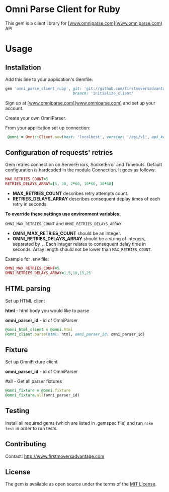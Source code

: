# Omni Parse Client for Ruby

This gem is a client library for [www.omniparse.com](www.omniparse.com) API

# Usage

## Installation
Add this line to your application's Gemfile:

```ruby
gem 'omni_parse_client_ruby', git: 'git://github.com/firstmoversadvantage/omni_parse_client_ruby.git',
                              branch: 'initialize_client'
```

Sign up at [www.omniparse.com](www.omniparse.com)  and set up your account.

Create your own OmniParser.

From your application set up connection:

```ruby
 @omni = Omni::Client.new(host: 'localhost', version: '/api/v1', api_key: 'key', port: 3000)
```

## Configuration of requests' retries

Gem retries connection on ServerErrors, SocketError and Timeouts. Default configuration is hardcoded in the module Connection.
It goes as follows: 
```ruby
MAX_RETRIES_COUNT=5
RETRIES_DELAYS_ARRAY=[5, 30, 2*60, 10*60, 30*60]
```
- **MAX_RETRIES_COUNT** describes retry attempts count.
- **RETRIES_DELAYS_ARRAY** describes consequent deplay times of each retry in seconds.

**To override these settings use environment variables:**

`OMNI_MAX_RETRIES_COUNT` and `OMNI_RETRIES_DELAYS_ARRAY`

- **OMNI_MAX_RETRIES_COUNT** should be an integer.
- **OMNI_RETRIES_DELAYS_ARRAY** should be a string of integers, separeted by `,`. Each integer relates to consequent delay time in seconds. Array length should not be lower than `MAX_RETRIES_COUNT`.

Example for .env file:
```ruby
OMNI_MAX_RETRIES_COUNT=5
OMNI_RETRIES_DELAYS_ARRAY=1,5,10,15,25
```

## HTML parsing

Set up HTML client

**html** - html body you would like to parse

**omni_parser_id** - id of OmniParser 

```ruby
@omni_html_client = @omni.html
@omni_client.parse(html: html, omni_parser_id: omni_parser_id)
```

## Fixture

Set up OmniFixture client

**omni_parser_id** - id of OmniParser 

#all - Get all parser fixtures
```ruby
@omni_fixture = @omni.fixture
@omni_fixture.all(omni_parser_id)
```

## Testing
Install all required gems (which are listed in .gemspec file) and run `rake test` in order to run tests.

## Contributing
Contact: http://www.firstmoversadvantage.com

## License
The gem is available as open source under the terms of the [MIT License](http://opensource.org/licenses/MIT).
